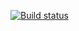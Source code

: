 [![Build status](https://ci.appveyor.com/api/projects/status/01h3k6ooa5cqayiw/branch/master?svg=true)](https://ci.appveyor.com/project/rabmail/2-3-2-patterns/branch/master)
